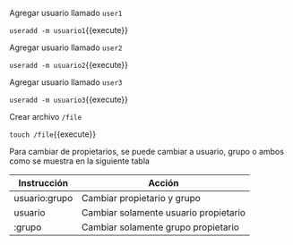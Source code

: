 Agregar usuario llamado `user1`

`useradd -m usuario1`{{execute}}

Agregar usuario llamado `user2`

`useradd -m usuario2`{{execute}}

Agregar usuario llamado `user3`

`useradd -m usuario3`{{execute}}

Crear archivo `/file`

`touch /file`{{execute}}

Para cambiar de propietarios, se puede cambiar a usuario, grupo o ambos como se muestra en la siguiente tabla

Instrucción | Acción
---- | ----
usuario:grupo | Cambiar propietario y grupo
usuario | Cambiar solamente usuario propietario
:grupo | Cambiar solamente grupo propietario

